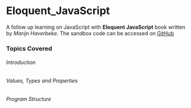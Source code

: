 # Eloquent_JavaScript

A follow up learning on JavaScript with **Eloquent JavaScript** book written by _Marijn Haverbeke_. The sandbox 
code can be accessed on [GitHub](https://eloquentjavascript.net/code)

### Topics Covered

###### Introduction
###### Values, Types and Properties
###### Program Structure